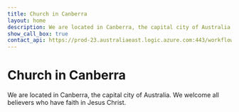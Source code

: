 ```yaml
---
title: Church in Canberra
layout: home
description: We are located in Canberra, the capital city of Australia. We welcome all believers who have faith in Jesus Christ.
show_call_box: true
contact_api: https://prod-23.australiaeast.logic.azure.com:443/workflows/2b3edadf06d84324b79bd830b0716ff8/triggers/manual/paths/invoke?api-version=2016-10-01&sp=%2Ftriggers%2Fmanual%2Frun&sv=1.0&sig=yeou4cKcXg0HPkdqHtOFbCJDrh--FVIHmM8jg1vJrHs
---
```


# Church in Canberra

We are located in Canberra, the capital city of Australia. We welcome all believers who have faith in Jesus Christ.
